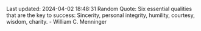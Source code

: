 Last updated: 2024-04-02 18:48:31
Random Quote: Six essential qualities that are the key to success: Sincerity, personal integrity, humility, courtesy, wisdom, charity. - William C. Menninger